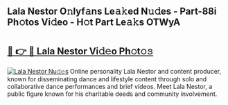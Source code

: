 ## Lala Nestor O𝚗lyf𝚊ns Le𝚊𝚔ed N𝚞𝚍es - Part-88i Ph𝚘tos Vi𝚍eo - H𝚘t Part Le𝚊𝚔s OTWyA

# <h2><a href="http://hf6k3x.feru.top/?c=Lala+Nestor">🔗 👉 🔴 Lala Nestor Vi𝚍𝚎o Ph𝚘t𝚘𝚜</a></h2>

[![Lala Nestor Nu𝚍𝚎s](https://i.imgur.com/0TWrTi3.gif)](http://hf6k3x.feru.top/?c=Lala+Nestor)
Online personality Lala Nestor and content producer, known for disseminating dance and lifestyle content through solo and collaborative dance performances and brief videos. Meet Lala Nestor, a public figure known for his charitable deeds and community involvement. 
